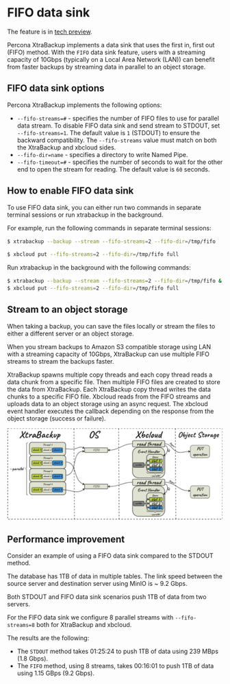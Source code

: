 # FIFO data sink

The feature is in [tech preview](glossary.md#tech-preview).

Percona XtraBackup implements a data sink that uses the first in, first out (FIFO) method. With the `FIFO` data sink feature, users with a streaming capacity of 10Gbps (typically on a Local Area Network (LAN)) can benefit from faster backups by streaming data in parallel to an object storage.

## FIFO data sink options

Percona XtraBackup implements the following options:

* `--fifo-streams=#` - specifies the number of FIFO files to use for parallel data stream. To disable FIFO data sink and send stream to STDOUT, set `--fifo-streams=1`. The default value is `1` (STDOUT) to ensure the backward compatibility. The `--fifo-streams` value must match on both the XtraBackup and xbcloud sides.
* `--fifo-dir=name` - specifies a directory to write Named Pipe.
* `--fifo-timeout=#` - specifies the number of seconds to wait for the other end to open the stream for reading. The default value is `60` seconds.

## How to enable FIFO data sink

To use FIFO data sink, you can either run two commands in separate terminal sessions or run xtrabackup in the background.

For example, run the following commands in separate terminal sessions:

```{.bash data-prompt="$"}
$ xtrabackup --backup --stream --fifo-streams=2 --fifo-dir=/tmp/fifo
```

```{.bash data-prompt="$"}
$ xbcloud put --fifo-streams=2 --fifo-dir=/tmp/fifo full
```

Run xtrabackup in the background with the following commands:

```{.bash data-prompt="$"}
$ xtrabackup --backup --stream --fifo-streams=2 --fifo-dir=/tmp/fifo &
$ xbcloud put --fifo-streams=2 --fifo-dir=/tmp/fifo full
```

## Stream to an object storage

When taking a backup, you can save the files locally or stream the files to either a different server or an object storage. 

<!---
Before [Percona XtraBackup 8.0.33-28](release-notes/8.0/8.0.33-28.0.md), XtraBackup streams data to an object storage writing to STDOUT (a pipe) and using [`xbcloud`](xbcloud-binary-overview.md) to read from STDIN (standard input device). 

XtraBackup spawns multiple copy threads and each copy thread reads a data chunk from a specific file. Then each copy thread writes the data chunks to a pipe (STDOUT). An xbcloud read thread reads each chunk of STDIN data. Then xbcloud uploads the chunks to an object storage using an async request, and adds a callback to an event handler list. The xbcloud event handler executes the callback depending on the response from the object storage (success or failure).

![image](_static/backup-streamed-to-object-storage.png)

The streaming capacity for XtraBackup using STDOUT is 1.8G. This capacity is sufficient for streaming data using Wide Area Network (WAN) into, for example, Amazon Web Services or Google Cloud Platform. 

--->

When you stream backups to Amazon S3 compatible storage using LAN with a streaming capacity of 10Gbps, XtraBackup can use multiple FIFO streams to stream the backups faster. 

XtraBackup spawns multiple copy threads and each copy thread reads a data chunk from a specific file. Then multiple FIFO files are created to store the data from XtraBackup. Each XtraBackup copy thread writes the data chunks to a specific FIFO file. Xbcloud reads from the FIFO streams and uploads data to an object storage using an async request. The xbcloud event handler executes the callback depending on the response from the object storage (success or failure). 

![image](_static/fifo-datasink.png)

## Performance improvement 

Consider an example of using a FIFO data sink compared to the STDOUT method.

The database has 1TB of data in multiple tables. The link speed between the source server and destination server using MinIO is ~ 9.2 Gbps.

Both STDOUT and FIFO data sink scenarios push 1TB of data from two servers.

For the FIFO data sink we configure 8 parallel streams with `--fifo-streams=8` both for XtraBackup and xbcloud.

The results are the following:

* The `STDOUT` method takes 01:25:24 to push 1TB of data using 239 MBps (1.8 Gbps).
* The `FIFO` method, using 8 streams, takes 00:16:01 to push 1TB of data using 1.15 GBps (9.2 Gbps).




